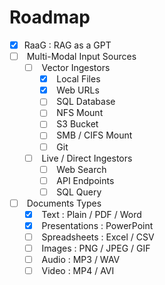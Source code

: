 # Roadmap

* [x] RaaG : RAG as a GPT
* [ ] &#x20;Multi-Modal Input Sources
  * [ ] &#x20;Vector Ingestors
    * [x] &#x20;Local Files
    * [x] &#x20;Web URLs
    * [ ] &#x20;SQL Database
    * [ ] &#x20;NFS Mount
    * [ ] &#x20;S3 Bucket
    * [ ] &#x20;SMB / CIFS Mount
    * [ ] &#x20;Git
  * [ ] &#x20;Live / Direct Ingestors
    * [ ] &#x20;Web Search
    * [ ] &#x20;API Endpoints
    * [ ] &#x20;SQL Query
* [ ] &#x20;Documents Types
  * [x] &#x20;Text : Plain / PDF / Word
  * [x] &#x20;Presentations : PowerPoint
  * [ ] &#x20;Spreadsheets : Excel / CSV
  * [ ] &#x20;Images : PNG / JPEG / GIF
  * [ ] &#x20;Audio : MP3 / WAV
  * [ ] &#x20;Video : MP4 / AVI

